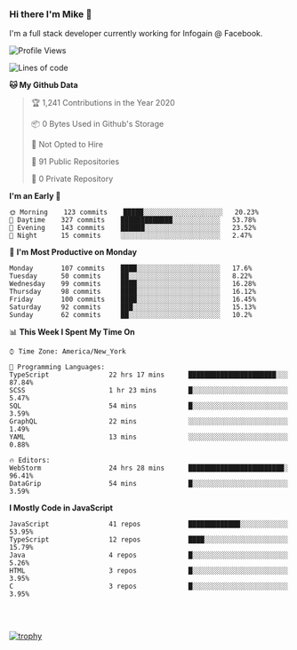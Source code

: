 ### Hi there I'm Mike 👋
I'm a full stack developer currently working for Infogain @ Facebook.

<!--START_SECTION:waka-->
![Profile Views](http://img.shields.io/badge/Profile%20Views-0-blue)

![Lines of code](https://img.shields.io/badge/From%20Hello%20World%20I%27ve%20Written-7.1%20million%20lines%20of%20code-blue)

**🐱 My Github Data** 

> 🏆 1,241 Contributions in the Year 2020
 > 
> 📦 0 Bytes Used in Github's Storage 
 > 
> 🚫 Not Opted to Hire
 > 
> 📜 91 Public Repositories
 > 
> 🔑 0 Private Repository 
 > 
**I'm an Early 🐤** 

```text
🌞 Morning    123 commits    █████░░░░░░░░░░░░░░░░░░░░   20.23% 
🌆 Daytime    327 commits    █████████████░░░░░░░░░░░░   53.78% 
🌃 Evening    143 commits    ██████░░░░░░░░░░░░░░░░░░░   23.52% 
🌙 Night      15 commits     ░░░░░░░░░░░░░░░░░░░░░░░░░   2.47%

```
📅 **I'm Most Productive on Monday** 

```text
Monday       107 commits    ████░░░░░░░░░░░░░░░░░░░░░   17.6% 
Tuesday      50 commits     ██░░░░░░░░░░░░░░░░░░░░░░░   8.22% 
Wednesday    99 commits     ████░░░░░░░░░░░░░░░░░░░░░   16.28% 
Thursday     98 commits     ████░░░░░░░░░░░░░░░░░░░░░   16.12% 
Friday       100 commits    ████░░░░░░░░░░░░░░░░░░░░░   16.45% 
Saturday     92 commits     ███░░░░░░░░░░░░░░░░░░░░░░   15.13% 
Sunday       62 commits     ██░░░░░░░░░░░░░░░░░░░░░░░   10.2%

```


📊 **This Week I Spent My Time On** 

```text
⌚︎ Time Zone: America/New_York

💬 Programming Languages: 
TypeScript               22 hrs 17 mins      ██████████████████████░░░   87.84% 
SCSS                     1 hr 23 mins        █░░░░░░░░░░░░░░░░░░░░░░░░   5.47% 
SQL                      54 mins             █░░░░░░░░░░░░░░░░░░░░░░░░   3.59% 
GraphQL                  22 mins             ░░░░░░░░░░░░░░░░░░░░░░░░░   1.49% 
YAML                     13 mins             ░░░░░░░░░░░░░░░░░░░░░░░░░   0.88%

🔥 Editors: 
WebStorm                 24 hrs 28 mins      ████████████████████████░   96.41% 
DataGrip                 54 mins             █░░░░░░░░░░░░░░░░░░░░░░░░   3.59%

```

**I Mostly Code in JavaScript** 

```text
JavaScript               41 repos            █████████████░░░░░░░░░░░░   53.95% 
TypeScript               12 repos            ████░░░░░░░░░░░░░░░░░░░░░   15.79% 
Java                     4 repos             █░░░░░░░░░░░░░░░░░░░░░░░░   5.26% 
HTML                     3 repos             █░░░░░░░░░░░░░░░░░░░░░░░░   3.95% 
C                        3 repos             █░░░░░░░░░░░░░░░░░░░░░░░░   3.95%

```



<!--END_SECTION:waka-->

##### &nbsp;
[![trophy](https://github-profile-trophy.vercel.app/?username=uptonm&theme=dracula)](https://github.com/ryo-ma/github-profile-trophy)
